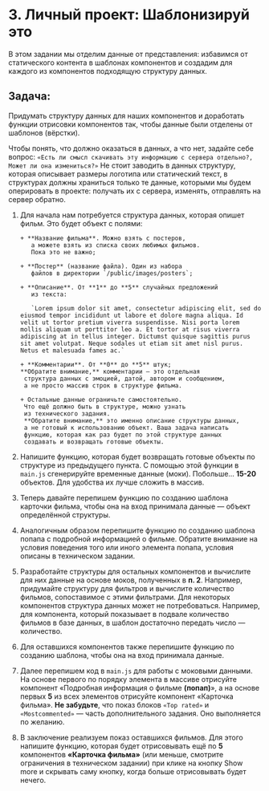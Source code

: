 # 3. Личный проект: Шаблонизируй это

В этом задании мы отделим данные от представления:
избавимся от статического контента в шаблонах компонентов
и создадим для каждого из компонентов подходящую структуру
данных.

## Задача:

Придумать структуру данных для наших компонентов
и доработать функции отрисовки компонентов так, чтобы
данные были отделены от шаблонов (вёрстки).

Чтобы понять, что должно оказаться в данных, а что нет,
задайте себе вопрос: 
`«Есть ли смысл скачивать эту информацию с сервера отдельно?,`
`Может ли она измениться?»`
Не стоит заводить в данных структуру, которая описывает
размеры логотипа или статический текст, в структурах должны
храниться только те данные, которыми мы будем оперировать
в проекте: получать их с сервера, изменять, отправлять
на сервер обратно.

1. Для начала нам потребуется структура данных,
    которая опишет фильм. Это будет объект с полями:

       + **Название фильма**. Можно взять с постеров,
          а можете взять из списка своих любимых фильмов.
          Пока это не важно;

       + **Постер** (название файла). Один из набора
          файлов в директории `/public/images/posters`;

       + **Описание**. От **1** до **5** случайных предложений
          из текста: 

          `Lorem ipsum dolor sit amet, consectetur adipiscing elit, sed do eiusmod tempor incididunt ut labore et dolore magna aliqua. Id velit ut tortor pretium viverra suspendisse. Nisi porta lorem mollis aliquam ut porttitor leo a. Et tortor at risus viverra adipiscing at in tellus integer. Dictumst quisque sagittis purus sit amet volutpat. Neque sodales ut etiam sit amet nisl purus. Netus et malesuada fames ac.`

       + **Комментарии**. От **0** до **5** штук;
       **Обратите внимание,** комментарии — это отдельная
        структура данных с эмоцией, датой, автором и сообщением,
        а не просто массив строк в структуре фильма.

       + Остальные данные ограничьте самостоятельно.
        Что ещё должно быть в структуре, можно узнать
        из технического задания.
        **Обратите внимание,** это именно описание структуры данных,
        а не готовый к использованию объект. Ваша задача написать
        функцию, которая как раз будет по этой структуре данных
        создавать и возвращать готовые объекты.

2. Напишите функцию, которая будет возвращать готовые
    объекты по структуре из предыдущего пункта. С помощью
    этой функции в `main.js` сгенерируйте временные данные
    (моки). Побольше... **15-20** объектов. Для удобства
    их лучше сложить в массив.

3. Теперь давайте перепишем функцию по созданию
    шаблона карточки фильма, чтобы она на вход принимала
    данные — объект определённой структуры.

4. Аналогичным образом перепишите функцию по созданию
    шаблона попапа с подробной информацией о фильме.
    Обратите внимание на условия поведения того или иного
    элемента попапа, условия описаны в техническом
    задании.

5. Разработайте структуры для остальных компонентов
    и вычислите для них данные на основе моков, полученных
    в **п. 2**. Например, придумайте структуру для фильтров
    и вычислите количество фильмов, сопоставимое с этими
    фильтрами. Для некоторых компонентов структура данных
    может не потребоваться. Например, для компонента,
    который показывает в подвале количество фильмов в базе
    данных, в шаблон достаточно передать число — количество.

6. Для оставшихся компонентов также перепишите функцию
    по созданию шаблона, чтобы она на вход принимала
    данные.
    
7. Далее перепишем код в `main.js` для работы с моковыми
    данными. На основе первого по порядку элемента
    в массиве отрисуйте компонент «Подробная информация
    о фильме **(попап)**», а на основе первых **5** из всех
    элементов отрисуйте компонент «Карточка фильма».
    **Не забудьте**, что показ блоков `«Top rated»` и 
    `«Mostcommented»` — часть дополнительного задания. 
    Оно выполняется по желанию.

8. В заключение реализуем показ оставшихся фильмов. Для
    этого напишите функцию, которая будет отрисовывать ещё
    по **5** компонентов **«Карточка фильма»** (или меньше,
    смотрите ограничения в техническом задании) при клике
    на кнопку Show more и скрывать саму кнопку, когда
    больше отрисовывать будет нечего.


